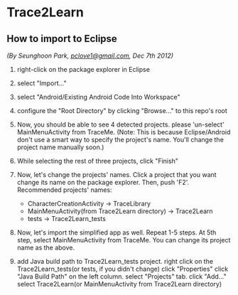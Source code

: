 Trace2Learn
===========

How to import to Eclipse
------------------------
_(By Seunghoon Park, pclove1@gmail.com, Dec 7th 2012)_

1. right-click on the package explorer in Eclipse

2. select "Import..."

3. select "Android/Existing Android Code Into Workspace"

4. configure the "Root Directory" by clicking "Browse..."
   to this repo's root

5. Now, you should be able to see 4 detected projects.
   please 'un-select' MainMenuActivity from TraceMe.
   (Note:
   This is because Eclipse/Android don't use a smart way to specify the project's name.
   You'll change the project name manually soon.)

6. While selecting the rest of three projects, click "Finish"

7. Now, let's change the projects' names.
   Click a project that you want change its name on the package explorer.
   Then, push 'F2'.
   Recommended projects' names:

    * CharacterCreationActivity -> TraceLibrary
    * MainMenuActivity(from Trace2Learn directory) -> Trace2Learn
    * tests -> Trace2Learn_tests

8. Now, let's import the simplified app as well.
   Repeat 1-5 steps.
   At 5th step, select MainMenuActivity from TraceMe.
   You can change its project name as the above.

9. add Java build path to Trace2Learn_tests project.
   right click on the Trace2Learn_tests(or tests, if you didn't change)
   click "Properties"
   click "Java Build Path" on the left column.
   select "Projects" tab.
   click "Add..."
   select Trace2Learn(or MainMenuActivity from Trace2Learn directory)
